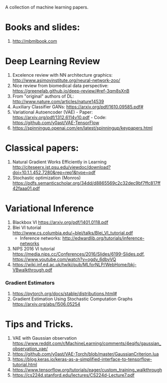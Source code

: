 A collection of machine learning papers.

# Books and slides:
  1. http://mbmlbook.com

# Deep Learning Review
  1. Excelence review with NN architecture graphics: http://www.asimovinstitute.org/neural-network-zoo/
  2. Nice review from biomedical data perspective: https://greenelab.github.io/deep-review/#ref-3qm8sXnB
  3. From "original" authors of DL: http://www.nature.com/articles/nature14539
  4. Auxiliary Classifier GANs: https://arxiv.org/pdf/1610.09585.pdf#
  5. Variational Autoencoder (VAE)
    - Paper: https://arxiv.org/pdf/1312.6114v10.pdf
    - Code: https://github.com/y0ast/VAE-TensorFlow
  6. https://spinningup.openai.com/en/latest/spinningup/keypapers.html

# Classical papers:

1. Natural Gradient Works Efficiently in Learning http://citeseerx.ist.psu.edu/viewdoc/download?doi=10.1.1.452.7280&rep=rep1&type=pdf
2. Stochastic optimization (Monros) https://pdfs.semanticscholar.org/34dd/d8865569c2c32dec9bf7ffc817ff42faaa01.pdf

# Variational Inference

1. Blackbox VI https://arxiv.org/pdf/1401.0118.pdf
2. Blei VI tutorial http://www.cs.columbia.edu/~blei/talks/Blei_VI_tutorial.pdf
    - Inference networks: http://edwardlib.org/tutorials/inference-networks
3. NIPS 2016 VI tutorial https://media.nips.cc/Conferences/2016/Slides/6199-Slides.pdf, https://www.youtube.com/watch?v=ogdv_6dbvVQ
4. https://wiki.inf.ed.ac.uk/twiki/pub/MLforNLP/WebHome/bkj-VBwalkthrough.pdf


### Gradient Estimators
1. https://pytorch.org/docs/stable/distributions.html#
2. Gradient Estimation Using Stochastic Computation Graphs https://arxiv.org/abs/1506.05254

# Tips and Tricks.

1. VAE with Gaussian observation https://www.reddit.com/r/MachineLearning/comments/4eqifs/gaussian_observation_vae/
2. https://github.com/y0ast/VAE-Torch/blob/master/GaussianCriterion.lua
3. https://blog.keras.io/keras-as-a-simplified-interface-to-tensorflow-tutorial.html
4. https://www.tensorflow.org/tutorials/eager/custom_training_walkthrough
5. https://cs224d.stanford.edu/lectures/CS224d-Lecture7.pdf



